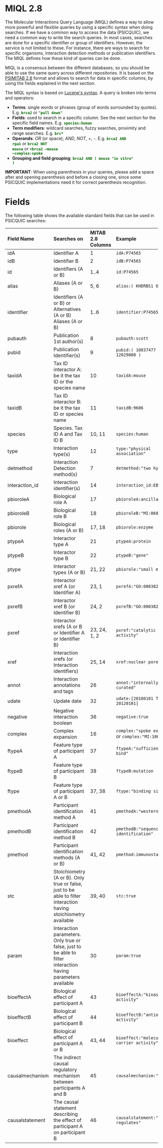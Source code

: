 # MIQL 2.8 #

The Molecular Interactions Query Language (MIQL) defines a way to allow more powerful and flexible queries by using a specific syntax when doing searches. If we have a common way to access the data (PSICQUIC), we need a common way to write the search queries.
In most cases, searches are done for a specific identifier or group of identifiers. However, the service is not limited to these. For instance, there are ways to search for specific organisms, interaction detection methods or publication identifiers. The MIQL defines how these kind of queries can be done.

MIQL is a consensus between the different databases, so you should be able to use the same query across different repositories. It is based on the [PSIMITAB 2.8](MITAB28Format.md) format and allows to search for data in specific columns, by using the fields explained in the next section.

The MIQL syntax is based on [Lucene's syntax](http://lucene.apache.org/java/3_0_0/queryparsersyntax.html). A query is broken into terms and operators:

  * **Terms**: single words or phrases (group of words surrounded by quotes). E.g. <font color='#006600'><b><code>brca2</code></b></font> or <font color='#006600'><b><code>"pull down"</code></b></font>
  * **Fields**: used to search in a specific column. See the next section for the specific field names. E.g. <font color='#006600'> <b><code>species:human</code></b></font>
  * **Term modifiers**: wildcard searches, fuzzy searches, proximity and range searches. E.g. <font color='#006600'><b><code>brc*</code></b></font>
  * **Operands**: _OR_ (or space), _AND_, _NOT_, +, -. E.g. <font color='#006600'><b><code>brca2 AND rpa1</code></b></font>  or  <font color='#006600'><b><code>brca2 NOT mouse</code></b></font> or <font color='#006600'><b><code>+brca2 –mouse –complex:spoke</code></b></font>
  * **Grouping and field grouping**: <font color='#006600'><b><code>brca2 AND ( mouse "in vitro" )</code></b></font>

**IMPORTANT**: When using parenthesis in your queries, please add a space after and opening parenthesis and before a closing one, since some PSICQUIC implementations need it for correct parenthesis recognition.


# Fields #

The following table shows the available standard fields that can be used in PSICQUIC searches:

| **Field Name** | **Searches on** | **MITAB 2.8 Columns**| **Example** |
|:---------------|:----------------|:---------------------|:------------|
| idA | Identifier A | 1 | `idA:P74565` |
| idB | Identifier B | 2 |`idB:P74565` |
| id | Identifiers (A or B) | 1..4 | `id:P74565` |
| alias | Aliases (A or B) | 5, 6 | `alias:( KHDRBS1 OR HCK )` |
| identifier | Identifiers (A or B) or Alternatives (A or B)  Aliases (A or B) | 1..6 | `identifier:P74565` |
| pubauth | Publication 1st author(s) | 8 | `pubauth:scott` |
| pubid | Publication Identifier(s)  | 9 | `pubid:( 10837477 OR 12029088 )` |
| taxidA | Tax ID interactor A: be it the tax ID or the species name | 10 | `taxidA:mouse` |
| taxidB | Tax ID interactor B: be it the tax ID or species name | 11 | `taxidB:9606` |
| species | Species. Tax ID A and Tax ID B | 10, 11| `species:human` |
| type	| Interaction type(s) | 12 | `type:"physical association"` |
| detmethod | Interaction Detection method(s) | 7 | `detmethod:"two hybrid*"` |
| interaction\_id | Interaction identifier(s) | 14 | `interaction_id:EBI-761050` |
| pbioroleA | Biological role A | 17 | `pbioroleA:ancillary` |
| pbioroleB | Biological role B | 18 | `pbioroleB:"MI:0684"` |
| pbiorole | Biological roles (A or B) | 17, 18 | `pbiorole:enzyme` |
| ptypeA | Interactor type A | 21 | `ptypeA:protein` |
| ptypeB | Interactor type B | 22 | `ptypeB:"gene"` |
| ptype | Interactor types (A or B) | 21, 22 | `pbiorole:"small molecule"` |
| pxrefA | Interactor xref A (or Identifier A) | 23, 1 | `pxrefA:"GO:0003824"` |
| pxrefB | Interactor xref B (or Identifier B) | 24, 2 | `pxrefB:"GO:0003824"` |
| pxref | Interactor xrefs (A or B or Identifier A or Identifier B) | 23, 24, 1, 2 | `pxref:"catalytic activity"` |
| xref | Interaction xrefs (or Interaction identifiers) | 25, 14 | `xref:nuclear pore` |
| annot | Interaction annotations and tags | 26 | `annot:"internally curated"` |
| udate | Update date | 32 | `udate:[20100101 TO 20120101]` |
| negative | Negative interaction boolean | 36 | `negative:true` |
| complex | Complex expansion | 16 | `complex:"spoke expanded"` or `complex:"MI:1060"` |
| ftypeA | Feature type of participant A | 37 | `ftypeA:"sufficient to bind"` |
| ftypeB | Feature type of participant B | 38 | `ftypeB:mutation` |
| ftype | Feature type of participant A or B | 37, 38 | `ftype:"binding site"` |
| pmethodA | Participant identification method A | 41 | `pmethodA:"western blot"` |
| pmethodB | Participant identification method B | 42 | `pmethodB:"sequence tag identification"` |
| pmethod | Participant identification methods (A or B) | 41, 42 | `pmethod:immunostaining` |
| stc | Stoichiometry (A or B). Only true or false, just to be able to filter interaction having stoichiometry available | 39, 40 | `stc:true` |
| param | Interaction parameters. Only true or false, just to be able to filter interaction having parameters available | 30 | `param:true` |
| bioeffectA | Biological effect of participant A | 43 | `bioeffectA:"kinase activity"` |
| bioeffectB | Biological effect of participant B | 44 | `bioeffectB:"antioxidant activity"` |
| bioeffect | Biological effect of participant A or B | 43, 44 | `bioeffect:"molecular carrier activity"` |
| causalmechanism | The indirect causal regulatory mechanism between participants A and B  | 45 | `causalmechanism:"MI:2245"` |
| causalstatement | The causal statement describing the effect of participant A on participant B | 46 | `causalstatement:"up regulates"` |